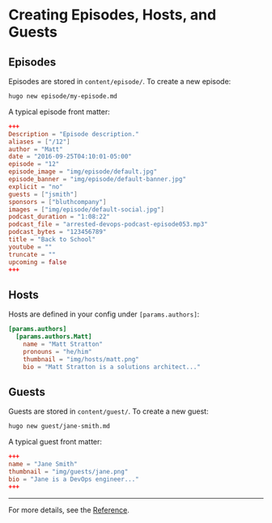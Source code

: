 # Creating Episodes, Hosts, and Guests

## Episodes

Episodes are stored in `content/episode/`. To create a new episode:

```sh
hugo new episode/my-episode.md
```

A typical episode front matter:

```toml
+++
Description = "Episode description."
aliases = ["/12"]
author = "Matt"
date = "2016-09-25T04:10:01-05:00"
episode = "12"
episode_image = "img/episode/default.jpg"
episode_banner = "img/episode/default-banner.jpg"
explicit = "no"
guests = ["jsmith"]
sponsors = ["bluthcompany"]
images = ["img/episode/default-social.jpg"]
podcast_duration = "1:08:22"
podcast_file = "arrested-devops-podcast-episode053.mp3"
podcast_bytes = "123456789"
title = "Back to School"
youtube = ""
truncate = ""
upcoming = false
+++
```

## Hosts

Hosts are defined in your config under `[params.authors]`:

```toml
[params.authors]
  [params.authors.Matt]
    name = "Matt Stratton"
    pronouns = "he/him"
    thumbnail = "img/hosts/matt.png"
    bio = "Matt Stratton is a solutions architect..."
```

## Guests

Guests are stored in `content/guest/`. To create a new guest:

```sh
hugo new guest/jane-smith.md
```

A typical guest front matter:

```toml
+++
name = "Jane Smith"
thumbnail = "img/guests/jane.png"
bio = "Jane is a DevOps engineer..."
+++
```

---

For more details, see the [Reference](../REFERENCE.md). 
